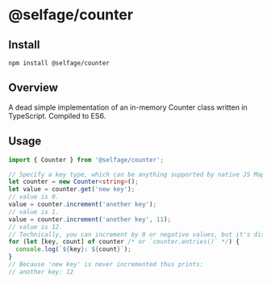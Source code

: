 # @selfage/counter

## Install

`npm install @selfage/counter`

## Overview

A dead simple implementation of an in-memory Counter class written in
TypeScript. Compiled to ES6.

## Usage

```TypeScript
import { Counter } from '@selfage/counter';

// Specify a key type, which can be anything supported by native JS Map.
let counter = new Counter<string>();
let value = counter.get('new key');
// value is 0.
value = counter.increment('another key');
// value is 1.
value = counter.increment('another key', 11);
// value is 12.
// Technically, you can increment by 0 or negative values, but it's discouraged.
for (let [key, count] of counter /* or `counter.entries()` */) {
  console.log(`${key}: ${count}`);
}
// Because 'new key' is never incremented thus prints:
// another key: 12
```
